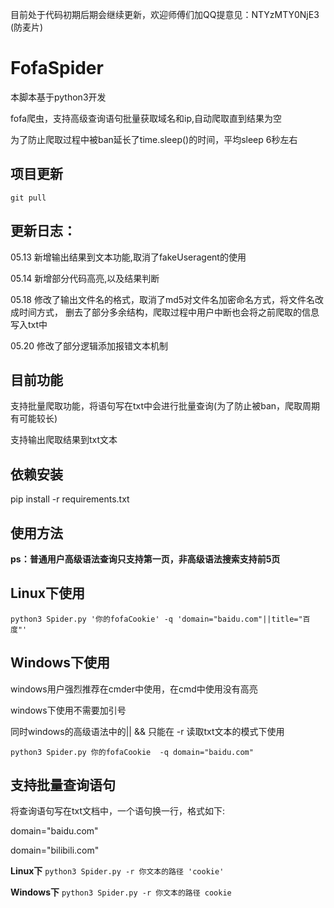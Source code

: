 目前处于代码初期后期会继续更新，欢迎师傅们加QQ提意见：NTYzMTY0NjE3 (防麦片)

# FofaSpider
本脚本基于python3开发

fofa爬虫，支持高级查询语句批量获取域名和ip,自动爬取直到结果为空

为了防止爬取过程中被ban延长了time.sleep()的时间，平均sleep 6秒左右

## 项目更新
`git pull`

## 更新日志：
05.13 新增输出结果到文本功能,取消了fakeUseragent的使用

05.14 新增部分代码高亮,以及结果判断

05.18 修改了输出文件名的格式，取消了md5对文件名加密命名方式，将文件名改成时间方式，
      删去了部分多余结构，爬取过程中用户中断也会将之前爬取的信息写入txt中
      
05.20 修改了部分逻辑添加报错文本机制

## 目前功能
支持批量爬取功能，将语句写在txt中会进行批量查询(为了防止被ban，爬取周期有可能较长)

支持输出爬取结果到txt文本

## 依赖安装

pip install -r requirements.txt

## 使用方法

**ps：普通用户高级语法查询只支持第一页，非高级语法搜索支持前5页**

## Linux下使用

`python3 Spider.py '你的fofaCookie' -q 'domain="baidu.com"||title="百度"' `

## Windows下使用

windows用户强烈推荐在cmder中使用，在cmd中使用没有高亮

windows下使用不需要加引号

同时windows的高级语法中的|| && 只能在 -r 读取txt文本的模式下使用

`python3 Spider.py 你的fofaCookie  -q domain="baidu.com" `

## 支持批量查询语句
将查询语句写在txt文档中，一个语句换一行，格式如下:

domain="baidu.com"

domain="bilibili.com"

**Linux下**
`python3 Spider.py -r 你文本的路径 'cookie'`

**Windows下**
`python3 Spider.py -r 你文本的路径 cookie`
